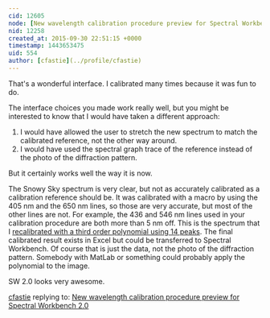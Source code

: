 ```yaml
---
cid: 12605
node: [New wavelength calibration procedure preview for Spectral Workbench 2.0](../notes/warren/09-30-2015/new-wavelength-calibration-procedure-preview-for-spectral-workbench-2-0)
nid: 12258
created_at: 2015-09-30 22:51:15 +0000
timestamp: 1443653475
uid: 554
author: [cfastie](../profile/cfastie)
---
```


That's a wonderful interface. I calibrated many times because it was fun to do.

The interface choices you made work really well, but you might be interested to know that I would have taken a different approach:

1. I would have allowed the user to stretch the new spectrum to match the calibrated reference, not the other way around.
2. I would have used the spectral graph trace of the reference instead of the photo of the diffraction pattern. 

But it certainly works well the way it is now.

The Snowy Sky spectrum is very clear, but not as accurately calibrated as a calibration reference should be. It was calibrated with a macro by using the 405 nm and the 650 nm lines, so those are very accurate, but most of the other lines are not. For example, the 436 and 546 nm lines used in your calibration procedure are both more than 5 nm off.  This is the spectrum that I [recalibrated with a third order polynomial using 14 peaks](http://publiclab.org/notes/cfastie/3-6-2013/polynomial). The final calibrated result exists in Excel but could be transferred to Spectral Workbench. Of course that is just the data, not the photo of the diffraction pattern. Somebody with MatLab or something could probably apply the polynomial to the image.

SW 2.0 looks very awesome.






[cfastie](../profile/cfastie) replying to: [New wavelength calibration procedure preview for Spectral Workbench 2.0](../notes/warren/09-30-2015/new-wavelength-calibration-procedure-preview-for-spectral-workbench-2-0)

